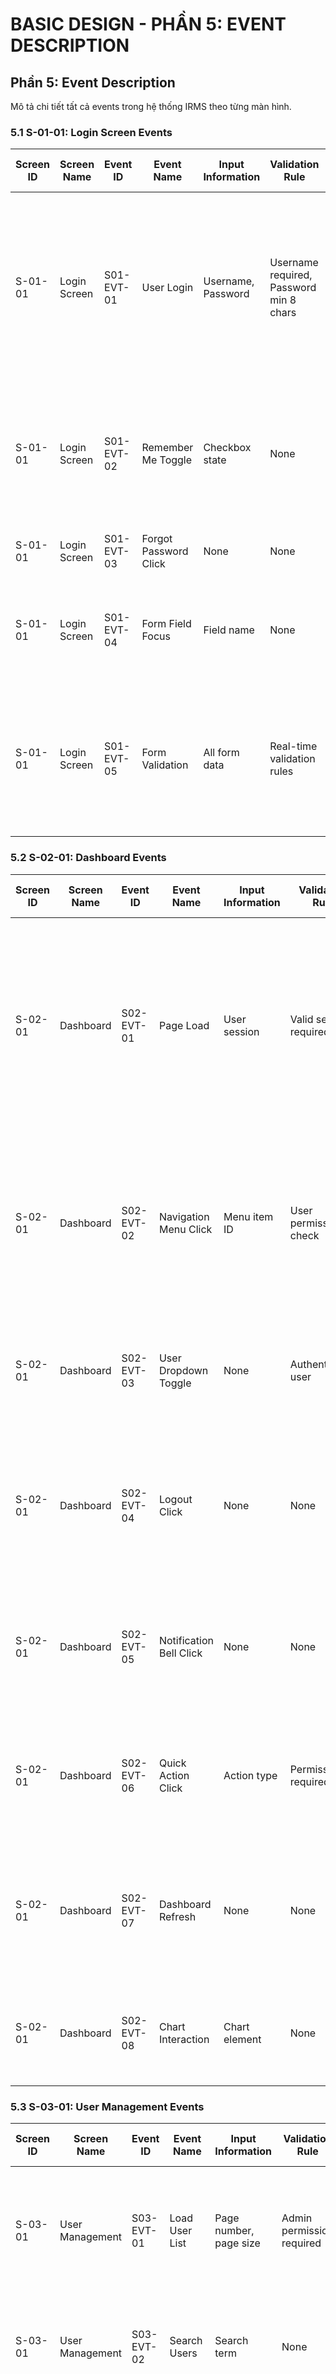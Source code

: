 # BASIC DESIGN - PHẦN 5: EVENT DESCRIPTION

## Phần 5: Event Description

Mô tả chi tiết tất cả events trong hệ thống IRMS theo từng màn hình.

### 5.1 S-01-01: Login Screen Events

| Screen ID | Screen Name | Event ID | Event Name | Input Information | Validation Rule | Event Process Description | Output Data | Next Screen ID |
|-----------|-------------|----------|------------|-------------------|-----------------|---------------------------|-------------|----------------|
| S-01-01 | Login Screen | S01-EVT-01 | User Login | Username, Password | Username required, Password min 8 chars | 1. Validate input fields<br>2. Hash password<br>3. Check credentials against database<br>4. Create session if valid<br>5. Generate JWT token<br>6. Log login activity | Success: User object + token + session<br>Error: Error message | S-02-01 |
| S-01-01 | Login Screen | S01-EVT-02 | Remember Me Toggle | Checkbox state | None | 1. Save checkbox state<br>2. If checked, extend session duration to 30 days<br>3. Store preference in localStorage | Remember preference saved | - |
| S-01-01 | Login Screen | S01-EVT-03 | Forgot Password Click | None | None | 1. Navigate to forgot password flow<br>2. Log action | Navigation to password reset | Password Reset Screen |
| S-01-01 | Login Screen | S01-EVT-04 | Form Field Focus | Field name | None | 1. Clear previous errors for that field<br>2. Highlight field border<br>3. Show field helper text | Field UI state updated | - |
| S-01-01 | Login Screen | S01-EVT-05 | Form Validation | All form data | Real-time validation rules | 1. Check username format<br>2. Check password strength<br>3. Enable/disable login button<br>4. Show validation messages | Validation state + messages | - |

### 5.2 S-02-01: Dashboard Events

| Screen ID | Screen Name | Event ID | Event Name | Input Information | Validation Rule | Event Process Description | Output Data | Next Screen ID |
|-----------|-------------|----------|------------|-------------------|-----------------|---------------------------|-------------|----------------|
| S-02-01 | Dashboard | S02-EVT-01 | Page Load | User session | Valid session required | 1. Verify user session<br>2. Load user permissions<br>3. Fetch dashboard statistics<br>4. Load recent activities<br>5. Generate department charts<br>6. Apply role-based UI filtering | Dashboard data + user context | - |
| S-02-01 | Dashboard | S02-EVT-02 | Navigation Menu Click | Menu item ID | User permission check | 1. Check user permission for target page<br>2. Save current state<br>3. Navigate to target screen<br>4. Log navigation activity | Navigation successful | Target Screen |
| S-02-01 | Dashboard | S02-EVT-03 | User Dropdown Toggle | None | Authenticated user | 1. Show user info menu<br>2. Display user profile options<br>3. Show logout option | Dropdown menu displayed | - |
| S-02-01 | Dashboard | S02-EVT-04 | Logout Click | None | None | 1. Clear user session<br>2. Clear localStorage<br>3. Invalidate JWT token<br>4. Log logout activity<br>5. Redirect to login | Logout successful | S-01-01 |
| S-02-01 | Dashboard | S02-EVT-05 | Notification Bell Click | None | None | 1. Mark notifications as read<br>2. Show notification panel<br>3. Load recent system notifications | Notification list displayed | - |
| S-02-01 | Dashboard | S02-EVT-06 | Quick Action Click | Action type | Permission required | 1. Check user permission<br>2. Navigate to appropriate screen<br>3. Pre-fill context if needed | Action initiated | Target Screen |
| S-02-01 | Dashboard | S02-EVT-07 | Dashboard Refresh | None | None | 1. Reload all dashboard statistics<br>2. Update charts and graphs<br>3. Refresh recent activities<br>4. Update timestamps | Updated dashboard data | - |
| S-02-01 | Dashboard | S02-EVT-08 | Chart Interaction | Chart element | None | 1. Show detailed tooltip<br>2. Highlight related data<br>3. Enable drill-down if applicable | Chart interaction feedback | - |

### 5.3 S-03-01: User Management Events

| Screen ID | Screen Name | Event ID | Event Name | Input Information | Validation Rule | Event Process Description | Output Data | Next Screen ID |
|-----------|-------------|----------|------------|-------------------|-----------------|---------------------------|-------------|----------------|
| S-03-01 | User Management | S03-EVT-01 | Load User List | Page number, page size | Admin permission required | 1. Verify admin permission<br>2. Query users from database<br>3. Apply pagination<br>4. Calculate total count<br>5. Format user data for display | User list + pagination info | - |
| S-03-01 | User Management | S03-EVT-02 | Search Users | Search term | None | 1. Validate search input<br>2. Query users by username/email<br>3. Apply filters<br>4. Update table display | Filtered user results | - |
| S-03-01 | User Management | S03-EVT-03 | Add New User | User form data | All required fields + validation | 1. Validate all input fields<br>2. Check username uniqueness<br>3. Hash password<br>4. Create user record<br>5. Log creation activity<br>6. Refresh user list | New user created + success message | - |
| S-03-01 | User Management | S03-EVT-04 | Edit User | User ID + updated data | Admin permission + valid user | 1. Load existing user data<br>2. Validate changes<br>3. Update user record<br>4. Log modification activity<br>5. Refresh user list | User updated + success message | - |
| S-03-01 | User Management | S03-EVT-05 | Delete User | User ID | Admin permission + user exists | 1. Check if user can be deleted<br>2. Confirm deletion<br>3. Soft delete user record<br>4. Log deletion activity<br>5. Refresh user list | User deleted + success message | - |
| S-03-01 | User Management | S03-EVT-06 | Toggle User Status | User ID | Admin permission | 1. Check current user status<br>2. Toggle active/inactive<br>3. Update database<br>4. Log status change<br>5. Refresh display | Status updated + success message | - |
| S-03-01 | User Management | S03-EVT-07 | Bulk Actions | Selected user IDs + action | Admin permission + valid selection | 1. Validate selected users<br>2. Confirm bulk action<br>3. Process each user<br>4. Log bulk activity<br>5. Refresh user list | Bulk action completed + summary | - |
| S-03-01 | User Management | S03-EVT-08 | Import Users | CSV/Excel file | Admin permission + valid file format | 1. Validate file format<br>2. Parse user data<br>3. Validate each user record<br>4. Check for duplicates<br>5. Import valid users<br>6. Generate import report | Import results + error report | - |
| S-03-01 | User Management | S03-EVT-09 | Export Users | Export format | None | 1. Query all users (with permission filter)<br>2. Format data for export<br>3. Generate file<br>4. Log export activity | Export file download | - |

### 5.4 S-04-01: Resource List Events

| Screen ID | Screen Name | Event ID | Event Name | Input Information | Validation Rule | Event Process Description | Output Data | Next Screen ID |
|-----------|-------------|----------|------------|-------------------|-----------------|---------------------------|-------------|----------------|
| S-04-01 | Resource List | S04-EVT-01 | Load Resource List | Page, filters, role | Valid session + permission | 1. Check user role and permissions<br>2. Apply role-based data filtering<br>3. Query resources with filters<br>4. Calculate urgent status (≥2 months)<br>5. Apply column visibility based on role<br>6. Format data for display | Resource list + metadata | - |
| S-04-01 | Resource List | S04-EVT-02 | Search Resources | Search term + filters | None | 1. Validate search input<br>2. Build search query (name, skills, department)<br>3. Apply additional filters<br>4. Execute search<br>5. Update table display | Filtered resource results | - |
| S-04-01 | Resource List | S04-EVT-03 | Apply Filters | Filter criteria | None | 1. Validate filter values<br>2. Build WHERE clause<br>3. Apply department, status, date filters<br>4. Execute filtered query<br>5. Update display with results | Filtered resource list | - |
| S-04-01 | Resource List | S04-EVT-04 | Add New Resource | None | RA/MNG permission | 1. Check user permission<br>2. Initialize empty resource form<br>3. Set default values<br>4. Navigate to detail screen | Form initialized | S-04-02 |
| S-04-01 | Resource List | S04-EVT-05 | Edit Resource | Resource ID | Edit permission + resource exists | 1. Check edit permission for resource<br>2. Load resource data<br>3. Navigate to edit form<br>4. Pre-fill form data | Resource loaded for editing | S-04-02 |
| S-04-01 | Resource List | S04-EVT-06 | Delete Resource | Resource ID | Delete permission | 1. Check delete permission<br>2. Confirm deletion with user<br>3. Soft delete resource<br>4. Delete associated CV files<br>5. Log deletion activity<br>6. Refresh list | Resource deleted + success message | - |
| S-04-01 | Resource List | S04-EVT-07 | Bulk Delete | Selected resource IDs | RA permission + valid selection | 1. Validate selected resources<br>2. Check delete permissions for each<br>3. Confirm bulk deletion<br>4. Delete resources and CVs<br>5. Log bulk deletion<br>6. Refresh list | Bulk deletion completed + summary | - |
| S-04-01 | Resource List | S04-EVT-08 | Import Resources | CSV/Excel file | RA permission + valid file | 1. Validate file format and structure<br>2. Parse resource data<br>3. Validate each resource record<br>4. Check for duplicates<br>5. Import valid resources<br>6. Generate import report | Import results + error report | - |
| S-04-01 | Resource List | S04-EVT-09 | Export Resources | Export format + filters | None | 1. Apply current filters<br>2. Query filtered resources<br>3. Format data based on user role<br>4. Generate export file<br>5. Log export activity | Export file download | - |
| S-04-01 | Resource List | S04-EVT-10 | Download CV | Resource ID | CV exists | 1. Check CV file exists<br>2. Verify download permission<br>3. Generate secure download link<br>4. Log download activity<br>5. Serve file to user | CV file download | - |
| S-04-01 | Resource List | S04-EVT-11 | Download Multiple CVs | Selected resource IDs | Valid selection + CVs exist | 1. Validate selected resources<br>2. Check CV files exist<br>3. Create ZIP archive<br>4. Add CVs to archive<br>5. Log download activity<br>6. Serve ZIP file | ZIP file with CVs download | - |
| S-04-01 | Resource List | S04-EVT-12 | Column Visibility | Column settings | None | 1. Save user column preferences<br>2. Update table display<br>3. Persist settings to user profile | Column display updated | - |
| S-04-01 | Resource List | S04-EVT-13 | Pin Columns | Column IDs | None | 1. Set column pin status<br>2. Reorder table columns<br>3. Save preference<br>4. Update display | Columns pinned/unpinned | - |

### 5.5 S-04-02: Resource Detail/Edit Events

| Screen ID | Screen Name | Event ID | Event Name | Input Information | Validation Rule | Event Process Description | Output Data | Next Screen ID |
|-----------|-------------|----------|------------|-------------------|-----------------|---------------------------|-------------|----------------|
| S-04-02 | Resource Detail | S04E-EVT-01 | Load Resource Form | Resource ID (or null for new) | Valid session + permission | 1. Check user permission<br>2. Load resource data if editing<br>3. Initialize form with data/defaults<br>4. Load department options<br>5. Check CV file existence<br>6. Set form mode (create/edit) | Form initialized with data | - |
| S-04-02 | Resource Detail | S04E-EVT-02 | Form Field Change | Field name + new value | Field-specific validation | 1. Validate field input<br>2. Update form state<br>3. Trigger cross-field validation<br>4. Update form validation status<br>5. Show/hide error messages | Field updated + validation status | - |
| S-04-02 | Resource Detail | S04E-EVT-03 | Date Field Change | Date field + new date | Valid date + business rules | 1. Validate date format<br>2. Check business rules (idle to > idle from)<br>3. Calculate duration<br>4. Update urgent status<br>5. Update form state | Date updated + calculated fields | - |
| S-04-02 | Resource Detail | S04E-EVT-04 | Upload CV | CV file | File validation rules | 1. Validate file type (PDF, DOC, DOCX, XLS)<br>2. Check file size (≤10MB)<br>3. Generate unique filename<br>4. Upload file to server<br>5. Update resource CV reference<br>6. Log upload activity | CV uploaded + success message | - |
| S-04-02 | Resource Detail | S04E-EVT-05 | Download CV | None | CV exists | 1. Check CV file exists<br>2. Generate secure download URL<br>3. Log download activity<br>4. Serve file to user | CV file download | - |
| S-04-02 | Resource Detail | S04E-EVT-06 | Delete CV | None | Permission + CV exists | 1. Check delete permission<br>2. Confirm CV deletion<br>3. Delete file from server<br>4. Remove CV reference<br>5. Log deletion activity<br>6. Update form display | CV deleted + success message | - |
| S-04-02 | Resource Detail | S04E-EVT-07 | Save Resource | Complete form data | All validation rules | 1. Validate all required fields<br>2. Check business rules<br>3. Create/update resource record<br>4. Save CV association<br>5. Log create/update activity<br>6. Generate success message | Resource saved + success message | S-04-01 |
| S-04-02 | Resource Detail | S04E-EVT-08 | Delete Resource | Resource ID | Delete permission + resource exists | 1. Check delete permission<br>2. Confirm resource deletion<br>3. Delete associated CV files<br>4. Soft delete resource record<br>5. Log deletion activity<br>6. Redirect to list | Resource deleted + success message | S-04-01 |
| S-04-02 | Resource Detail | S04E-EVT-09 | Cancel/Back | None | None | 1. Check for unsaved changes<br>2. Confirm if changes exist<br>3. Navigate back to list<br>4. Discard form state | Navigation to resource list | S-04-01 |
| S-04-02 | Resource Detail | S04E-EVT-10 | Auto-save Draft | Form data | Form partially valid | 1. Validate fillable fields<br>2. Save draft to temporary storage<br>3. Show auto-save indicator<br>4. Set auto-save timer | Draft saved notification | - |

### 5.6 S-05-01: Update History Events

| Screen ID | Screen Name | Event ID | Event Name | Input Information | Validation Rule | Event Process Description | Output Data | Next Screen ID |
|-----------|-------------|----------|------------|-------------------|-----------------|---------------------------|-------------|----------------|
| S-05-01 | Update History | S05-EVT-01 | Load History | Page, filters, role | Valid session + permission | 1. Check user permission (role-based filtering)<br>2. Apply date range filters<br>3. Apply user/action filters<br>4. Query history records<br>5. Apply pagination<br>6. Calculate summary statistics | History records + summary | - |
| S-05-01 | Update History | S05-EVT-02 | Apply Filters | Filter criteria | Valid date range | 1. Validate date range<br>2. Validate user/action selections<br>3. Build query with filters<br>4. Execute filtered search<br>5. Update display with results<br>6. Update summary statistics | Filtered history results | - |
| S-05-01 | Update History | S05-EVT-03 | Search Resource | Resource search term | None | 1. Validate search input<br>2. Search across resource names<br>3. Apply additional active filters<br>4. Execute search query<br>5. Update table display | Filtered history by resource | - |
| S-05-01 | Update History | S05-EVT-04 | Export History | Export format + filters | None | 1. Apply current filters<br>2. Query all matching records<br>3. Format data for export<br>4. Generate export file<br>5. Log export activity | Export file download | - |
| S-05-01 | Update History | S05-EVT-05 | Generate Summary Report | Report parameters | Permission check | 1. Validate report parameters<br>2. Aggregate history data<br>3. Calculate statistics<br>4. Generate summary report<br>5. Format for display/export | Summary report generated | - |
| S-05-01 | Update History | S05-EVT-06 | Clear Filters | None | None | 1. Reset all filter values<br>2. Reload default history view<br>3. Update summary statistics<br>4. Reset pagination | Filters cleared + default view | - |
| S-05-01 | Update History | S05-EVT-07 | Auto Refresh | None | Auto-refresh enabled | 1. Check auto-refresh setting<br>2. Reload current view<br>3. Maintain current filters<br>4. Update timestamps<br>5. Show refresh indicator | Updated history data | - |
| S-05-01 | Update History | S05-EVT-08 | View Change Details | History record ID | Valid record | 1. Load detailed change information<br>2. Format old vs new values<br>3. Show change details modal<br>4. Highlight differences | Change details displayed | - |

### 5.7 S-06-01: Report Dashboard Events

| Screen ID | Screen Name | Event ID | Event Name | Input Information | Validation Rule | Event Process Description | Output Data | Next Screen ID |
|-----------|-------------|----------|------------|-------------------|-----------------|---------------------------|-------------|----------------|
| S-06-01 | Report Dashboard | S06-EVT-01 | Load Dashboard | Filters, role | Valid session + permission | 1. Check user permission and role<br>2. Apply role-based department filtering<br>3. Load current period statistics<br>4. Generate department charts<br>5. Calculate trends<br>6. Load recent activities | Dashboard data + charts | - |
| S-06-01 | Report Dashboard | S06-EVT-02 | Apply Filters | Department + period | Valid selections | 1. Validate filter selections<br>2. Apply department filter (role-based)<br>3. Apply period filter<br>4. Recalculate statistics<br>5. Regenerate charts<br>6. Update display | Filtered dashboard data | - |
| S-06-01 | Report Dashboard | S06-EVT-03 | Generate Report | Report parameters | Valid parameters | 1. Validate report parameters<br>2. Query data with filters<br>3. Calculate statistics<br>4. Generate report content<br>5. Format for display<br>6. Log report generation | Report generated successfully | - |
| S-06-01 | Report Dashboard | S06-EVT-04 | Apply Comparison | Comparison period | Valid period selection | 1. Validate comparison period<br>2. Query historical data<br>3. Calculate comparison metrics<br>4. Generate percentage changes<br>5. Update comparison display<br>6. Add trend indicators | Comparison data displayed | - |
| S-06-01 | Report Dashboard | S06-EVT-05 | Export Report | Export format | None | 1. Prepare current report data<br>2. Format for selected export type<br>3. Generate export file<br>4. Include charts as images<br>5. Log export activity | Export file download | - |
| S-06-01 | Report Dashboard | S06-EVT-06 | View Detailed Chart | Chart type | None | 1. Load detailed chart data<br>2. Open chart in fullscreen mode<br>3. Enable chart interactions<br>4. Provide export options | Detailed chart displayed | - |
| S-06-01 | Report Dashboard | S06-EVT-07 | Generate PDF Report | Report settings | None | 1. Compile current dashboard data<br>2. Format for PDF layout<br>3. Include all charts and tables<br>4. Generate PDF file<br>5. Log PDF generation | PDF report download | - |
| S-06-01 | Report Dashboard | S06-EVT-08 | Email Report | Email settings + recipients | Valid email addresses | 1. Validate email addresses<br>2. Generate report content<br>3. Format email template<br>4. Attach report files<br>5. Send email<br>6. Log email activity | Email sent successfully | - |
| S-06-01 | Report Dashboard | S06-EVT-09 | Toggle Auto Refresh | Refresh setting | None | 1. Update auto-refresh preference<br>2. Start/stop refresh timer<br>3. Save user preference<br>4. Update UI indicator | Auto-refresh setting updated | - |
| S-06-01 | Report Dashboard | S06-EVT-10 | Manual Refresh | None | None | 1. Reload all dashboard data<br>2. Recalculate statistics<br>3. Regenerate charts<br>4. Update timestamps<br>5. Show refresh indicator | Dashboard refreshed | - |

### 5.8 Common Events (Toàn hệ thống)

| Screen ID | Screen Name | Event ID | Event Name | Input Information | Validation Rule | Event Process Description | Output Data | Next Screen ID |
|-----------|-------------|----------|------------|-------------------|-----------------|---------------------------|-------------|----------------|
| ALL | All Screens | CMN-EVT-01 | Session Timeout Check | Current session | Valid session token | 1. Check session expiry time<br>2. Validate JWT token<br>3. If expired, clear session<br>4. Redirect to login<br>5. Show timeout message | Session status + redirect | S-01-01 |
| ALL | All Screens | CMN-EVT-02 | Permission Check | User role + requested action | Valid user session | 1. Load user permissions<br>2. Check action against role<br>3. Return permission status<br>4. Log unauthorized attempts | Permission granted/denied | - |
| ALL | All Screens | CMN-EVT-03 | Error Handling | Error object | None | 1. Classify error type<br>2. Generate user-friendly message<br>3. Log error details<br>4. Show appropriate feedback<br>5. Provide recovery actions | Error message + recovery options | - |
| ALL | All Screens | CMN-EVT-04 | Form Validation | Form data + validation rules | Form-specific rules | 1. Apply field-level validation<br>2. Check cross-field rules<br>3. Validate business logic<br>4. Generate error messages<br>5. Update form state | Validation results + messages | - |
| ALL | All Screens | CMN-EVT-05 | Loading State | Operation type | None | 1. Show loading indicator<br>2. Disable user interactions<br>3. Set timeout for long operations<br>4. Handle operation completion<br>5. Hide loading state | Loading state managed | - |

---

*Tài liệu này là Phần 5 của Basic Design theo chuẩn IPA External Design (外部設計).*
